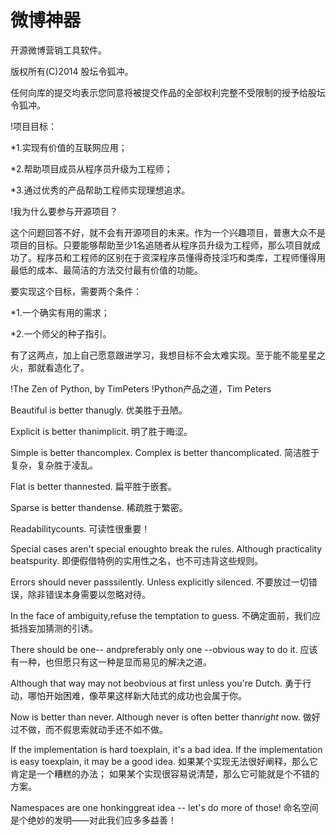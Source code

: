 微博神器
===========
开源微博营销工具软件。

版权所有(C)2014 股坛令狐冲。

任何向库的提交均表示您同意将被提交作品的全部权利完整不受限制的授予给股坛令狐冲。



!项目目标：

*1.实现有价值的互联网应用；

*2.帮助项目成员从程序员升级为工程师；

*3.通过优秀的产品帮助工程师实现理想追求。


!我为什么要参与开源项目？

这个问题回答不好，就不会有开源项目的未来。作为一个兴趣项目，普惠大众不是项目的目标。只要能够帮助至少1名追随者从程序员升级为工程师，那么项目就成功了。程序员和工程师的区别在于资深程序员懂得奇技淫巧和类库，工程师懂得用最低的成本、最简洁的方法交付最有价值的功能。

要实现这个目标，需要两个条件：

*1.一个确实有用的需求；

*2.一个师父的种子指引。

有了这两点，加上自己愿意跟进学习，我想目标不会太难实现。至于能不能星星之火，那就看造化了。


!The Zen of Python, by TimPeters
!Python产品之道，Tim Peters


Beautiful is better thanugly.
优美胜于丑陋。

Explicit is better thanimplicit.
明了胜于晦涩。

Simple is better thancomplex.
Complex is better thancomplicated.
简洁胜于复杂，复杂胜于凌乱。

Flat is better thannested.
扁平胜于嵌套。

Sparse is better thandense.
稀疏胜于繁密。

Readabilitycounts.
可读性很重要！

Special cases aren't special enoughto break the rules.
Although practicality beatspurity.
即便假借特例的实用性之名，也不可违背这些规则。

Errors should never passsilently.
Unless explicitly silenced.
不要放过一切错误，除非错误本身需要以忽略对待。

In the face of ambiguity,refuse the temptation to guess.
不确定面前，我们应抵挡妄加猜测的引诱。

There should be one-- andpreferably only one --obvious way to do it.
应该有一种，也但愿只有这一种是显而易见的解决之道。

Although that way may not beobvious at first unless you're Dutch.
勇于行动，哪怕开始困难，像苹果这样新大陆式的成功也会属于你。

Now is better than never.
Although never is often better than*right* now.
做好过不做，而不假思索就动手还不如不做。

If the implementation is hard toexplain, it's a bad idea.
If the implementation is easy toexplain, it may be a good idea.
如果某个实现无法很好阐释，那么它肯定是一个糟糕的办法；
如果某个实现很容易说清楚，那么它可能就是个不错的方案。

Namespaces are one honkinggreat idea -- let's do more of those!
命名空间是个绝妙的发明——对此我们应多多益善！
